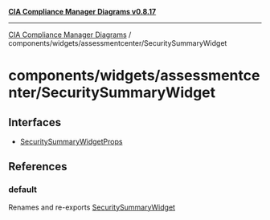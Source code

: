[**CIA Compliance Manager Diagrams v0.8.17**](../../../../README.md)

***

[CIA Compliance Manager Diagrams](../../../../modules.md) / components/widgets/assessmentcenter/SecuritySummaryWidget

# components/widgets/assessmentcenter/SecuritySummaryWidget

## Interfaces

- [SecuritySummaryWidgetProps](interfaces/SecuritySummaryWidgetProps.md)

## References

### default

Renames and re-exports [SecuritySummaryWidget](../../../variables/SecuritySummaryWidget.md)

